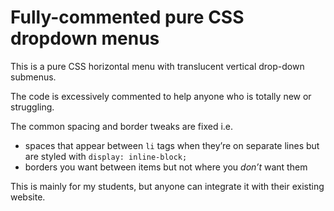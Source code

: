# Fully-commented pure CSS dropdown menus

This is a pure CSS horizontal menu with translucent vertical drop-down submenus.

The code is excessively commented to help anyone who is totally new or struggling.

The common spacing and border tweaks are fixed i.e.

- spaces that appear between `li` tags when they’re on separate lines but are styled with `display: inline-block;`
- borders you want between items but not where you *don’t* want them

This is mainly for my students, but anyone can integrate it with their existing website.
